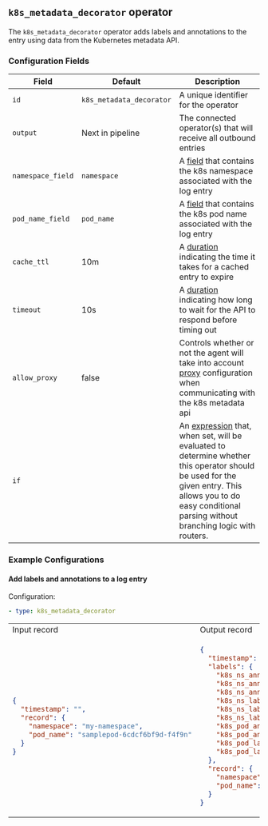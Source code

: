 ## `k8s_metadata_decorator` operator

The `k8s_metadata_decorator` operator adds labels and annotations to the entry using data from the Kubernetes metadata API.

### Configuration Fields

| Field             | Default                  | Description                                                                                                                                                                                                                              |
| ---               | ---                      | ---                                                                                                                                                                                                                                      |
| `id`              | `k8s_metadata_decorator` | A unique identifier for the operator                                                                                                                                                                                                     |
| `output`          | Next in pipeline         | The connected operator(s) that will receive all outbound entries                                                                                                                                                                         |
| `namespace_field` | `namespace`              | A [field](/docs/types/field.md) that contains the k8s namespace associated with the log entry                                                                                                                                            |
| `pod_name_field`  | `pod_name`               | A [field](/docs/types/field.md) that contains the k8s pod name associated with the log entry                                                                                                                                             |
| `cache_ttl`       | 10m                      | A [duration](/docs/types/duration.md) indicating the time it takes for a cached entry to expire                                                                                                                                          |
| `timeout`         | 10s                      | A [duration](/docs/types/duration.md) indicating how long to wait for the API to respond before timing out                                                                                                                               |
| `allow_proxy`     | false                    | Controls whether or not the agent will take into account [proxy](https://github.com/observIQ/stanza/blob/master/docs/proxy.md) configuration when communicating with the k8s metadata api |
| `if`              |                          | An [expression](/docs/types/expression.md) that, when set, will be evaluated to determine whether this operator should be used for the given entry. This allows you to do easy conditional parsing without branching logic with routers. |

### Example Configurations


#### Add labels and annotations to a log entry

Configuration:
```yaml
- type: k8s_metadata_decorator
```

<table>
<tr><td> Input record </td> <td> Output record </td></tr>
<tr>
<td>

```json
{
  "timestamp": "",
  "record": {
    "namespace": "my-namespace",
    "pod_name": "samplepod-6cdcf6bf9d-f4f9n"
  }
}
```

</td>
<td>

```json
{
  "timestamp": "",
  "labels": {
    "k8s_ns_annotation/addonmanager.kubernetes.io/mode": "Reconcile",
    "k8s_ns_annotation/control-plane": "true",
    "k8s_ns_annotation/kubernetes.io/cluster-service": "true",
    "k8s_ns_label/addonmanager.kubernetes.io/mode": "Reconcile",
    "k8s_ns_label/control-plane": "true",
    "k8s_ns_label/kubernetes.io/cluster-service": "true",
    "k8s_pod_annotation/k8s-app": "dashboard-metrics-scraper",
    "k8s_pod_annotation/pod-template-hash": "5f44bbb8b5",
    "k8s_pod_label/k8s-app": "dashboard-metrics-scraper",
    "k8s_pod_label/pod-template-hash": "5f44bbb8b5"
  },
  "record": {
    "namespace": "my-namespace",
    "pod_name": "samplepod-6cdcf6bf9d-f4f9n"
  }
}
```

</td>
</tr>
</table>
